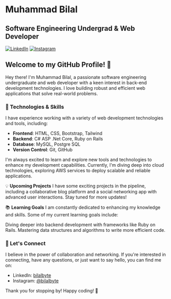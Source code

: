 # Muhammad Bilal 
## Software Engineering Undergrad & Web Developer


[![LinkedIn](https://img.shields.io/badge/LinkedIn-Connect-blue?style=flat-square&logo=linkedin&logoColor=white)](https://www.linkedin.com/in/bilalbyte/)
[![Instagram](https://img.shields.io/badge/Instagram-Follow-red?style=flat-square&logo=instagram&logoColor=white)](https://www.instagram.com/bilalbyte/)


## Welcome to my GitHub Profile! 👋



Hey there! I'm Muhammad Bilal, a passionate software engineering undergraduate and web developer with a keen interest in back-end development technologies. I love building robust and efficient web applications that solve real-world problems.

### 🔧 Technologies & Skills

I have experience working with a variety of web development technologies and tools, including:

- **Frontend**: HTML, CSS, Bootstrap, Tailwind
- **Backend**: C# ASP .Net Core, Ruby on Rails
- **Database**: MySQL, Postgre SQL
- **Version Control**: Git, GitHub

I'm always excited to learn and explore new tools and technologies to enhance my development capabilities. Currently, I'm diving deep into cloud technologies, exploring AWS services to deploy scalable and reliable applications.

💡 **Upcoming Projects**
I have some exciting projects in the pipeline, including a collaborative blog platform and a social networking app with advanced user interactions. Stay tuned for more updates!

📚 **Learning Goals**
I am constantly dedicated to enhancing my knowledge and skills. Some of my current learning goals include:

Diving deeper into backend development with frameworks like Ruby on Rails.
Mastering data structures and algorithms to write more efficient code.

### 🤝 Let's Connect

I believe in the power of collaboration and networking. If you're interested in connecting, have any questions, or just want to say hello, you can find me on:

- LinkedIn: [bilalbyte](https://www.linkedin.com/in/bilalbyte/)
- Instagram: [@bilalbyte](https://www.instagram.com/bilalbyte/)

Thank you for stopping by! Happy coding! 🚀
